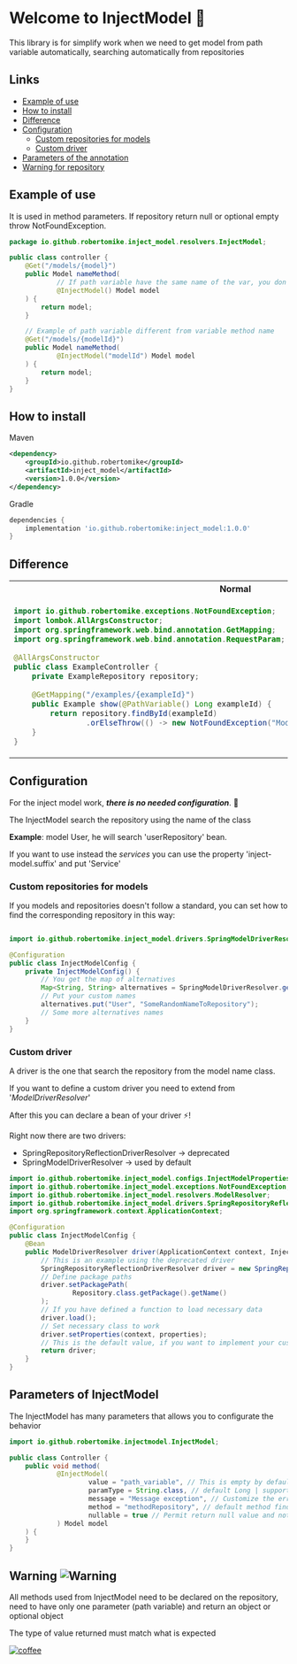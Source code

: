 # Welcome to InjectModel 👋

This library is for simplify work when we need to get model from path variable automatically, searching automatically
from repositories

## Links
- [Example of use](#example-of-use)
- [How to install](#how-to-install)
- [Difference](#difference)
- [Configuration](#configuration)
  - [Custom repositories for models](#custom-repositories-for-models)
  - [Custom driver](#custom-driver)
- [Parameters of the annotation](#parameters-of-injectmodel)
- [Warning for repository](#warning-)

##  Example of use

It is used in method parameters.
If repository return null or optional empty throw NotFoundException.

```java
package io.github.robertomike.inject_model.resolvers.InjectModel;

public class controller {
    @Get("/models/{model}")
    public Model nameMethod(
            // If path variable have the same name of the var, you don't need to declare the string inside the annotation
            @InjectModel() Model model
    ) {
        return model;
    }

    // Example of path variable different from variable method name  
    @Get("/models/{modelId}")
    public Model nameMethod(
            @InjectModel("modelId") Model model
    ) {
        return model;
    }
}
```

## How to install
Maven
```xml
<dependency>
    <groupId>io.github.robertomike</groupId>
    <artifactId>inject_model</artifactId>
    <version>1.0.0</version>
</dependency>
```
Gradle
```gradle
dependencies {
    implementation 'io.github.robertomike:inject_model:1.0.0'
}
```

##  Difference

<table>
<tr>
    <th>Normal</th>
    <th>Inject Model</th>
</tr>
<tr>
<td>

```java
import io.github.robertomike.exceptions.NotFoundException;
import lombok.AllArgsConstructor;
import org.springframework.web.bind.annotation.GetMapping;
import org.springframework.web.bind.annotation.RequestParam;

@AllArgsConstructor
public class ExampleController {
    private ExampleRepository repository;

    @GetMapping("/examples/{exampleId}")
    public Example show(@PathVariable() Long exampleId) {
        return repository.findById(exampleId)
                .orElseThrow(() -> new NotFoundException("Model not fount for id: " + exampleId));
    }
}
```
</td>
<td>

```java
import io.github.robertomike.resolvers.annotations.InjectModel;
import org.springframework.web.bind.annotation.GetMapping;

public class ExampleController {
    // If path var is equals to name var you don't need to declare nothing
    @GetMapping("/examples/{example}")
    public Example show(@InjectModel Example example) {
        return example;
    }
}
```
</td>
</tr>
</table>


##  Configuration

For the inject model work, **_there is no needed configuration_**. 🎉

The InjectModel search the repository using the name of the class

**Example**: model User, he will search 'userRepository' bean.

If you want to use instead the _services_ you can use the property 'inject-model.suffix' and put 'Service'

### Custom repositories for models

If you models and repositories doesn't follow a standard, you can set how to find the corresponding repository in this way:

```java

import io.github.robertomike.inject_model.drivers.SpringModelDriverResolver;

@Configuration
public class InjectModelConfig {
    private InjectModelConfig() {
        // You get the map of alternatives
        Map<String, String> alternatives = SpringModelDriverResolver.getAlternativeNames();
        // Put your custom names
        alternatives.put("User", "SomeRandomNameToRepository");
        // Some more alternatives names
    }
}
```

### Custom driver

A driver is the one that search the repository from the model name class.

If you want to define a custom driver you need to extend from '_ModelDriverResolver_'

After this you can declare a bean of your driver ⚡!

Right now there are two drivers:
- SpringRepositoryReflectionDriverResolver -> deprecated
- SpringModelDriverResolver -> used by default

```java
import io.github.robertomike.inject_model.configs.InjectModelProperties;
import io.github.robertomike.inject_model.exceptions.NotFoundException;
import io.github.robertomike.inject_model.resolvers.ModelResolver;
import io.github.robertomike.inject_model.drivers.SpringRepositoryReflectionDriverResolver;
import org.springframework.context.ApplicationContext;

@Configuration
public class InjectModelConfig {
    @Bean
    public ModelDriverResolver driver(ApplicationContext context, InjectModelProperties properties) {
        // This is an example using the deprecated driver 
        SpringRepositoryReflectionDriverResolver driver = new SpringRepositoryReflectionDriverResolver();
        // Define package paths
        driver.setPackagePath(
                Repository.class.getPackage().getName()
        );
        // If you have defined a function to load necessary data
        driver.load();
        // Set necessary class to work
        driver.setProperties(context, properties);
        // This is the default value, if you want to implement your custom not exception you need to extend from NotFoundContract
        return driver;
    }
}
```

## Parameters of InjectModel

The InjectModel has many parameters that allows you to configurate the behavior

```java
import io.github.robertomike.injectmodel.InjectModel;

public class Controller {
    public void method(
            @InjectModel(
                    value = "path_variable", // This is empty by default, reading the name of variable
                    paramType = String.class, // default Long | supported Long, Integer, String, UUID
                    message = "Message exception", // Customize the error message
                    method = "methodRepository", // default method findById
                    nullable = true // Permit return null value and not throw exception 
            ) Model model
    ) {
    }
}
```

## Warning ![Warning](./warning.svg)

All methods used from InjectModel need to be declared on the repository,
need to have only one parameter (path variable) and 
return an object or optional object

The type of value returned must match what is expected


[![coffee](./buy-me-coffee.png)](https://www.buymeacoffee.com/robertomike)